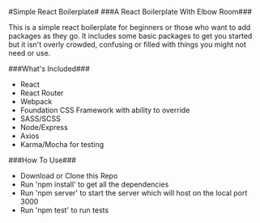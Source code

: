 #Simple React Boilerplate#
###A React Boilerplate With Elbow Room###

This is a simple react boilerplate for beginners or those who want to add packages as they go. It includes some basic packages to get you started but it isn't overly crowded, confusing or filled with things you might not need or use.

###What's Included###
- React
- React Router
- Webpack
- Foundation CSS Framework with ability to override
- SASS/SCSS
- Node/Express
- Axios
- Karma/Mocha for testing

###How To Use###
- Download or Clone this Repo
- Run 'npm install' to get all the dependencies
- Run 'npm server' to start the server which will host on the local port 3000
- Run 'npm test' to run tests
